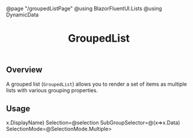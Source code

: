 ﻿@page "/groupedListPage"
@using BlazorFluentUI.Lists
@using DynamicData

<header class="root">
    <h1 class="title">GroupedList</h1>
</header>
<div class="section" style="transition-delay: 0s;">
    <div id="overview" tabindex="-1">
        <h2 class="subHeading hiddenContent">Overview</h2>
    </div>
    <div class="content">
        <div class="ms-Markdown">
            <p>
                A grouped list (<code>GroupedList</code>) allows you to render a set of items as multiple lists with various grouping properties.
            </p>
        </div>
    </div>
</div>
<div class="section" style="transition-delay: 0s;">
    <div id="overview" tabindex="-1">
        <h2 class="subHeading">Usage</h2>
    </div>
    <div>
        <div class="subSection">
            <Demo Header="Grouped List" Key="0" MetadataPath="GroupedListPage">
                <Stack Style="height:calc(100% - 0px);">
                    <Toggle Label="IsVirtualizing" @bind-Checked="isVirtualizing" />
                    <Toggle OffText="Normal" OnText="Compact" Label="Enable compact mode" @bind-Checked="isCompact" />
                    <div data-is-scrollable="true" style="height:100%;overflow-y:auto;">
                        <SelectionZone Selection=@selection
                                       DisableRenderOnSelectionChanged="true"
                                       SelectionMode=@SelectionMode.Multiple>
                            <FocusZone Direction="FocusZoneDirection.Vertical">
                                <GroupedList ItemsSource=@groupedData
                                             TKey="object"
                                             GetKey="item => item.Key"
                                             Compact=@isCompact.GetValueOrDefault()
                                             IsVirtualizing=@isVirtualizing.GetValueOrDefault()
                                             TItem="GroupedDataItem"
                                             GroupTitleSelector=@(x=>x.DisplayName)
                                             Selection=@selection
                                             SubGroupSelector=@(x=>x.Data)
                                             SelectionMode=@SelectionMode.Multiple>
                                    <ItemTemplate>
                                        <DetailsRow Item=@context.Item.Item
                                                    Columns=@columns
                                                    Compact=@isCompact.GetValueOrDefault()
                                                    ItemIndex=@context.Index
                                                    Selection=@selection
                                                    GroupNestingDepth=@context.Item.Depth
                                                    SelectionMode=@SelectionMode.Multiple />
                                    </ItemTemplate>
                                </GroupedList>
                            </FocusZone>
                        </SelectionZone>
                    </div>
                </Stack>
            </Demo>
        </div>
    </div>
</div>
@code {
    string DebugText = "";
    bool? isCompact;
    bool? isVirtualizing = true;
    int count = 0;
    //GroupedDataItem rootGroup;
    System.Collections.Generic.List<DataItem> data;
    System.Collections.Generic.List<GroupedDataItem> groupedData;
    Selection<GroupedDataItem> selection = new Selection<GroupedDataItem>();

    System.Collections.Generic.List<DetailsRowColumn<GroupedDataItem>> columns;

    protected override Task OnInitializedAsync()
    {

        columns = new System.Collections.Generic.List<DetailsRowColumn<GroupedDataItem>>();
        columns.Add(new DetailsRowColumn<GroupedDataItem> { FieldSelector = x => x.Key, Name = "Key", MinWidth = 60 });
        columns.Add(new DetailsRowColumn<GroupedDataItem> { FieldSelector = x => x.DisplayName, Name = "Name" });
        columns.Add(new DetailsRowColumn<GroupedDataItem> { FieldSelector = x => x.Description, Name = "Description" });

        data = new System.Collections.Generic.List<DataItem>();

        for (var i = 0; i < 100; i++)
        {
            count++;
            data.Add(new DataItem(count));
        }

        groupedData = data.GroupBy(x =>
        {
            var number = int.Parse(x.Key);
            int group = (number - 1) / 10;
            return group;
        }).Select(x =>
        {
            var subGroup = new GroupedDataItem(x);
            subGroup.Data = subGroup.Data.GroupBy(y =>
            {
                var number = int.Parse(y.Key);
                int group = (number - 1) / 5;
                return group;
            }).Select(y =>
            {
                var subSubGroup = new GroupedDataItem(y);
                return subSubGroup;
            }).ToList();

            return subGroup;
        }).ToList();

        //groupedData.Add(new GroupedDataItem(new DataItem("TEST!") ) );
        //rootGroup = new GroupedDataItem(new DataItem("root"));
        //rootGroup.Data = groupedData;

        return Task.CompletedTask;
    }
}
